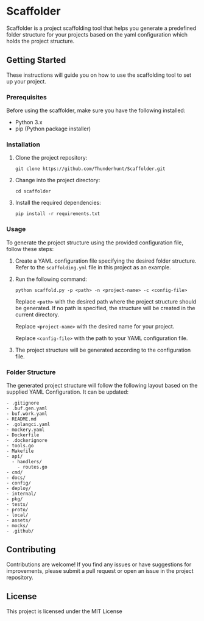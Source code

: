 # Scaffolder

Scaffolder is a project scaffolding tool that helps you generate a predefined folder structure for your projects based on the yaml configuration which holds the project structure.

## Getting Started

These instructions will guide you on how to use the scaffolding tool to set up your project.

### Prerequisites

Before using the scaffolder, make sure you have the following installed:

- Python 3.x
- pip (Python package installer)

### Installation

1. Clone the project repository:

   ```shell
   git clone https://github.com/Thunderhunt/Scaffolder.git
   ```

2. Change into the project directory:

   ```shell
   cd scaffolder
   ```

3. Install the required dependencies:

   ```shell
   pip install -r requirements.txt
   ```

### Usage

To generate the project structure using the provided configuration file, follow these steps:

1. Create a YAML configuration file specifying the desired folder structure. Refer to the `scaffolding.yml` file in this project as an example.

2. Run the following command:

   ```shell
   python scaffold.py -p <path> -n <project-name> -c <config-file>
   ```

   Replace `<path>` with the desired path where the project structure should be generated. If no path is specified, the structure will be created in the current directory.

   Replace `<project-name>` with the desired name for your project.

   Replace `<config-file>` with the path to your YAML configuration file.

3. The project structure will be generated according to the configuration file.

### Folder Structure

The generated project structure will follow the following layout based on the supplied YAML Configuration. It can be updated:

```
- .gitignore
- .buf.gen.yaml
- buf.work.yaml
- README.md
- .golangci.yaml
- mockery.yaml
- Dockerfile
- .dockerignore
- tools.go
- Makefile
- api/
  - handlers/
    - routes.go
- cmd/
- docs/
- config/
- deploy/
- internal/
- pkg/
- tests/
- proto/
- local/
- assets/
- mocks/
- .github/
```

## Contributing

Contributions are welcome! If you find any issues or have suggestions for improvements, please submit a pull request or open an issue in the project repository.

## License

This project is licensed under the MIT License